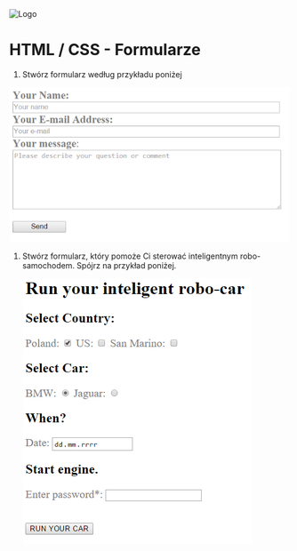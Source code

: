 <img alt="Logo" src="http://coderslab.pl/svg/logo-coderslab.svg" width="400">

# HTML / CSS - Formularze

1. Stwórz formularz według przykładu poniżej

  ![Simple form](images/form1.png)
  
1. Stwórz formularz, który pomoże Ci sterować inteligentnym robo-samochodem. Spójrz na przykład poniżej.
  
    ![Run your car - form number2](images/form2.png)
